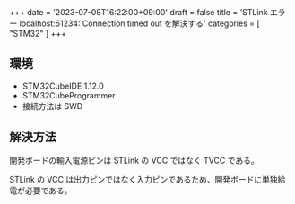 +++
date = '2023-07-08T16:22:00+09:00'
draft = false
title = 'STLink エラー localhost:61234: Connection timed out を解決する'
categories = [ "STM32" ]
+++

## 環境
- STM32CubeIDE 1.12.0
- STM32CubeProgrammer
- 接続方法は SWD

## 解決方法

開発ボードの輸入電源ピンは STLink の VCC ではなく TVCC である。

STLink の VCC は出力ピンではなく入力ピンであるため、開発ボードに単独給電が必要である。
